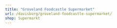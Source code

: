 ```yaml
---
title: "Groveland Foodcastle Supermarket"
url: /davisburg/groveland-foodcastle-supermarket/
shop: Supermarkt
---
```

